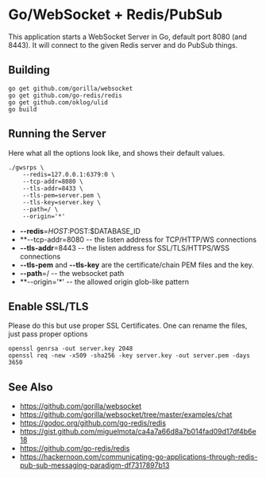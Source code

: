 # Go/WebSocket + Redis/PubSub

This application starts a WebSocket Server in Go, default port 8080 (and 8443).
It will connect to the given Redis server and do PubSub things.


## Building

	go get github.com/gorilla/websocket
	go get github.com/go-redis/redis
    go get github.com/oklog/ulid
    go build


## Running the Server

Here what all the options look like, and shows their default values.

    ./gwsrps \
    	--redis=127.0.0.1:6379:0 \
    	--tcp-addr=8080 \
    	--tls-addr=8433 \
    	--tls-pem=server.pem \
    	--tls-key=server.key \
    	--path=/ \
    	--origin='*'


* **--redis**=$HOST:$POST:$DATABASE_ID
* **--tcp-addr=8080 -- the listen address for TCP/HTTP/WS connections
* **--tls-addr**=8443 -- the listen address for SSL/TLS/HTTPS/WSS connections
* **--tls-pem** and **--tls-key** are the certificate/chain PEM files and the key.
* **--path**=/ -- the websocket path
* **--origin='*' -- the allowed origin glob-like pattern


## Enable SSL/TLS

Please do this but use proper SSL Certificates.
One can rename the files, just pass proper options

    openssl genrsa -out server.key 2048
    openssl req -new -x509 -sha256 -key server.key -out server.pem -days 3650


## See Also

 * https://github.com/gorilla/websocket
 * https://github.com/gorilla/websocket/tree/master/examples/chat
 * https://godoc.org/github.com/go-redis/redis
 * https://gist.github.com/miguelmota/ca4a7a66d8a7b014fad09d17df4b6e18
 * https://github.com/go-redis/redis
 * https://hackernoon.com/communicating-go-applications-through-redis-pub-sub-messaging-paradigm-df7317897b13
